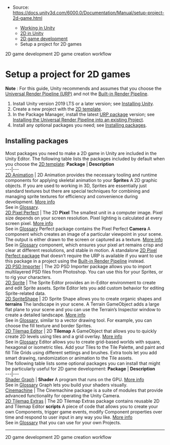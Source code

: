 * Source: https://docs.unity3d.com/6000.0/Documentation/Manual/setup-project-2d-game.html

  * [Working in Unity](https://docs.unity3d.com/6000.0/Documentation/Manual/working-in-unity.html)
  * [2D in Unity](https://docs.unity3d.com/6000.0/Documentation/Manual/Unity2D.html)
  * [2D game development](https://docs.unity3d.com/6000.0/Documentation/Manual/2d-game-development-landing.html)
  * Setup a project for 2D games


[](https://docs.unity3d.com/6000.0/Documentation/Manual/2d-game-development-landing.html)
2D game development
[](https://docs.unity3d.com/6000.0/Documentation/Manual/2d-game-creation-wokflow.html)
2D game creation workflow
# Setup a project for 2D games
**Note** : For this guide, Unity recommends and assumes that you choose the [Universal Render Pipeline (URP)](https://docs.unity3d.com/6000.0/Documentation/Manual/universal-render-pipeline.html) and not the [Built-in Render Pipeline](https://docs.unity3d.com/6000.0/Documentation/Manual/built-in-render-pipeline.html).
  1. Install Unity version 2019 LTS or a later version; see [Installing Unity](https://docs.unity3d.com/6000.0/Documentation/Manual/GettingStartedInstallingUnity.html).
  2. Create a new project with the [2D template](https://docs.unity3d.com/hub/manual/Templates.html).
  3. In the Package Manager, install the latest [URP package](https://docs.unity3d.com/6000.0/Documentation/Manual/urp/urp-introduction.html) version; see [Installing the Universal Render Pipeline into an existing Project](https://docs.unity3d.com/6000.0/Documentation/Manual/urp/InstallURPIntoAProject.html).
  4. Install any optional packages you need; see [Installing packages](https://docs.unity3d.com/6000.0/Documentation/Manual/setup-project-2d-game.html#InstallingPackages).


## Installing packages 
Most packages you need to make a 2D game in Unity are included in the Unity Editor. The following table lists the packages included by default when you choose the [2D template](https://docs.unity3d.com/hub/manual/Templates.html):
**Package** | **Description**  
---|---  
[2D Animation](https://docs.unity3d.com/Packages/com.unity.2d.animation@latest) | 2D Animation provides the necessary tooling and runtime components for applying skeletal animation to your **Sprites** A 2D graphic objects. If you are used to working in 3D, Sprites are essentially just standard textures but there are special techniques for combining and managing sprite textures for efficiency and convenience during development. [More info](https://docs.unity3d.com/6000.0/Documentation/Manual/sprite/sprite-landing.html)  
See in [Glossary](https://docs.unity3d.com/6000.0/Documentation/Manual/Glossary.html#Sprite).  
[2D Pixel Perfect](https://docs.unity3d.com/6000.0/Documentation/Manual/urp/2d-pixelperfect.html) | The 2D **Pixel** The smallest unit in a computer image. Pixel size depends on your screen resolution. Pixel lighting is calculated at every screen pixel. [More info](https://docs.unity3d.com/6000.0/Documentation/Manual/ShadowPerformance.html)  
See in [Glossary](https://docs.unity3d.com/6000.0/Documentation/Manual/Glossary.html#pixel) Perfect package contains the Pixel Perfect **Camera** A component which creates an image of a particular viewpoint in your scene. The output is either drawn to the screen or captured as a texture. [More info](https://docs.unity3d.com/6000.0/Documentation/Manual/CamerasOverview.html)  
See in [Glossary](https://docs.unity3d.com/6000.0/Documentation/Manual/Glossary.html#Camera) component, which ensures your pixel art remains crisp and clear at different resolutions, and stable in motion. A standalone [2D Pixel Perfect package](https://docs.unity3d.com/Packages/com.unity.2d.pixel-perfect@latest) that doesn’t require the URP is available if you want to use this package in a project using the [Built-in Render Pipeline](https://docs.unity3d.com/6000.0/Documentation/Manual/built-in-render-pipeline.html) instead.  
[2D PSD Importer](https://docs.unity3d.com/Packages/com.unity.2d.psdimporter@latest) | The 2D PSD Importer package allows you to import multilayered PSD files from Photoshop. You can use this for your Sprites, or to rig your characters.  
[2D Sprite](https://docs.unity3d.com/6000.0/Documentation/Manual/sprite/sprite-landing.html) | The Sprite Editor provides an in-Editor environment to create and edit Sprite assets. Sprite Editor lets you add custom behavior for editing Sprite-related data.  
[2D SpriteShape](https://docs.unity3d.com/Packages/com.unity.2d.spriteshape@latest) | 2D Sprite Shape allows you to create organic shapes and **terrains** The landscape in your scene. A Terrain GameObject adds a large flat plane to your scene and you can use the Terrain’s Inspector window to create a detailed landscape. [More info](https://docs.unity3d.com/6000.0/Documentation/Manual/terrain-UsingTerrains.html)  
See in [Glossary](https://docs.unity3d.com/6000.0/Documentation/Manual/Glossary.html#Terrain), similar to a vector drawing tool. For example, you can choose the fill texture and border Sprites.  
[2D Tilemap Editor](https://docs.unity3d.com/6000.0/Documentation/Manual/tilemaps/work-with-tilemaps/tilemap-reference.html) | 2D **Tilemap** A GameObject that allows you to quickly create 2D levels using tiles and a grid overlay. [More info](https://docs.unity3d.com/6000.0/Documentation/Manual/tilemaps/work-with-tilemaps/tilemap-reference.html)  
See in [Glossary](https://docs.unity3d.com/6000.0/Documentation/Manual/Glossary.html#Tilemap) Editor allows you to create grid-based worlds with square, hexagonal or isometric tiles. Add your Tiles to the Tile Palette, and paint and fill Tile Grids using different settings and brushes. Extra tools let you add smart drawing, randomization or animation to the Tile assets.  
The following table lists some optional packages you can install that might be particularly useful for 2D game development:
**Package** | **Description**  
---|---  
[Shader Graph](https://docs.unity3d.com/Packages/com.unity.shadergraph@latest) |  **Shader** A program that runs on the GPU. [More info](https://docs.unity3d.com/6000.0/Documentation/Manual/Shaders.html)  
See in [Glossary](https://docs.unity3d.com/6000.0/Documentation/Manual/Glossary.html#Shader) Graph lets you build your shaders visually.  
[Cinemachine](https://docs.unity3d.com/Packages/com.unity.cinemachine@latest) | The Cinemachine package is a suite of modules that provide advanced functionality for operating the Unity Camera.  
[2D Tilemap Extras](https://docs.unity3d.com/Packages/com.unity.2d.tilemap.extras@latest) | The 2D Tilemap Extras package contains reusable 2D and Tilemap Editor **scripts** A piece of code that allows you to create your own Components, trigger game events, modify Component properties over time and respond to user input in any way you like. [More info](https://docs.unity3d.com/6000.0/Documentation/Manual/creating-scripts.html)  
See in [Glossary](https://docs.unity3d.com/6000.0/Documentation/Manual/Glossary.html#Scripts) that you can use for your own Projects.  
* * *
[](https://docs.unity3d.com/6000.0/Documentation/Manual/2d-game-development-landing.html)
2D game development
[](https://docs.unity3d.com/6000.0/Documentation/Manual/2d-game-creation-wokflow.html)
2D game creation workflow
